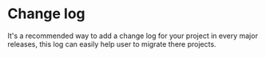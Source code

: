 # Change log
It's a recommended way to add a change log for your project in every major releases, this log can easily help user to migrate there projects.